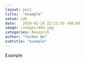 ```yaml
---
layout: post
title:  "example"
venue: idk
date:   2020-02-28 22:21:59 +00:00
image: /images/404.jpg
categories: Research
author: "Yuchen Wu"
subtitle: "example"
---
```

Example